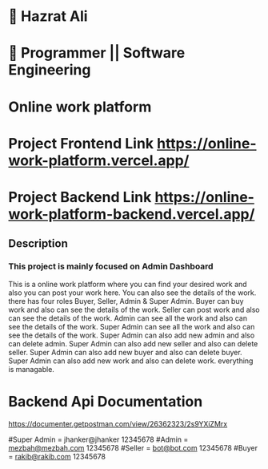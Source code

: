 # 🏪 Hazrat Ali

# 🚈 Programmer || Software Engineering

# Online work platform

# Project Frontend Link https://online-work-platform.vercel.app/

# Project Backend Link https://online-work-platform-backend.vercel.app/

## Description

### This project is mainly focused on Admin Dashboard

This is a online work platform where you can find your desired work and also you can post your work here. You can also see the details of the work. there has four roles Buyer, Seller, Admin & Super Admin. Buyer can buy work and also can see the details of the work. Seller can post work and also can see the details of the work. Admin can see all the work and also can see the details of the work. Super Admin can see all the work and also can see the details of the work. Super Admin can also add new admin and also can delete admin. Super Admin can also add new seller and also can delete seller. Super Admin can also add new buyer and also can delete buyer. Super Admin can also add new work and also can delete work. everything is managable.

# Backend Api Documentation
https://documenter.getpostman.com/view/26362323/2s9YXiZMrx

#Super Admin = jhanker@jhanker 12345678
#Admin = mezbah@mezbah.com 12345678
#Seller = bot@bot.com 12345678
#Buyer = rakib@rakib.com
 12345678